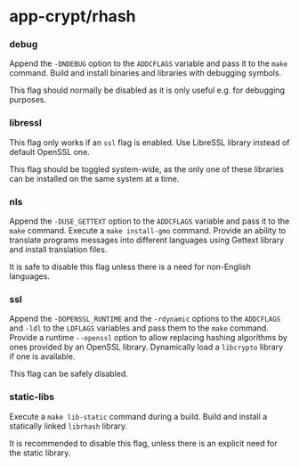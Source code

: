 # app-crypt/rhash

### debug
Append the `-DNDEBUG` option to the `ADDCFLAGS` variable and pass it to the `make` command. Build and install binaries and libraries with debugging symbols.

This flag should normally be disabled as it is only useful e.g. for debugging purposes.

### libressl
This flag only works if an `ssl` flag is enabled. Use LibreSSL library instead of default OpenSSL one.

This flag should be toggled system-wide, as the only one of these libraries can be installed on the same system at a time.

### nls
Append the `-DUSE_GETTEXT` option to the `ADDCFLAGS` variable and pass it to the `make` command. Execute a `make install-gmo` command. Provide an ability to translate programs messages into different languages using Gettext library and install translation files.

It is safe to disable this flag unless there is a need for non-English languages.

### ssl
Append the `-DOPENSSL_RUNTIME` and the `-rdynamic` options to the `ADDCFLAGS` and `-ldl` to the `LDFLAGS` variables and pass them to the `make` command. Provide a runtime `--openssl` option to allow replacing hashing algorithms by ones provided by an OpenSSL library. Dynamically load a `libcrypto` library if one is available.

This flag can be safely disabled.

### static-libs
Execute a `make lib-static` command during a build. Build and install a statically linked `librhash` library.

It is recommended to disable this flag, unless there is an explicit need for the static library.
